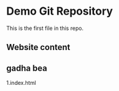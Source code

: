 # Demo Git Repository

This is the first file in this repo.

## Website content
## gadha bea
1.index.html

